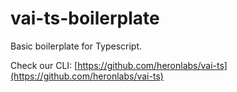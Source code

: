 # vai-ts-boilerplate

Basic boilerplate for Typescript.

Check our CLI: [https://github.com/heronlabs/vai-ts](https://github.com/heronlabs/vai-ts)
